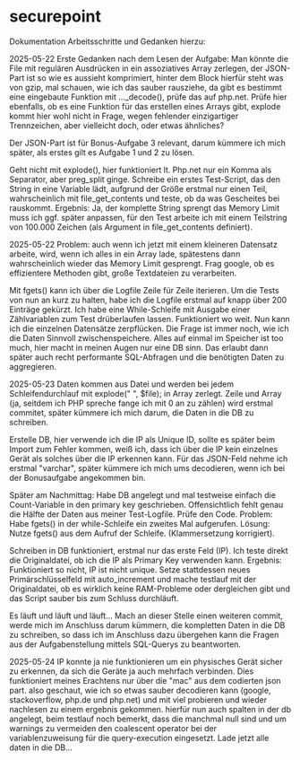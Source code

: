 # securepoint
Dokumentation Arbeitsschritte und Gedanken hierzu:

2025-05-22
Erste Gedanken nach dem Lesen der Aufgabe:
Man könnte die File mit regulären Ausdrücken in ein assoziatives Array zerlegen, der JSON-Part ist so wie es aussieht komprimiert, hinter dem Block hierfür steht was von gzip, mal schauen, wie ich das sauber rausziehe, da gibt es bestimmt eine eingebaute Funktion mit ..._decode(), prüfe das auf php.net. Prüfe hier ebenfalls, ob es eine Funktion für das erstellen eines Arrays gibt, explode kommt hier wohl nicht in Frage, wegen fehlender einzigartiger Trennzeichen, aber vielleicht doch, oder etwas ähnliches?

Der JSON-Part ist für Bonus-Aufgabe 3 relevant, darum kümmere ich mich später, als erstes gilt es Aufgabe 1 und 2 zu lösen.

Geht nicht mit explode(), hier funktioniert lt. Php.net nur ein Komma als Separator, aber preg_split ginge. Schreibe ein erstes Test-Script, das den String in eine Variable lädt, aufgrund der Größe erstmal nur einen Teil, wahrscheinlich mit file_get_contents und teste, ob da was Gescheites bei rauskommt. Ergebnis: Ja, der komplette String sprengt das Memory Limit muss ich ggf. später anpassen, für den Test arbeite ich mit einem Teilstring von 100.000 Zeichen (als Argument in file_get_contents definiert).

2025-05-22
Problem: auch wenn ich jetzt mit einem kleineren Datensatz arbeite, wird, wenn ich alles in ein Array lade, spätestens dann wahrscheinlich wieder das Memory Limit gesprengt. Frag google, ob es effizientere Methoden gibt, große Textdateien zu verarbeiten.

Mit fgets() kann ich über die Logfile Zeile für Zeile iterieren. Um die Tests von nun an kurz zu halten, habe ich die Logfile erstmal auf knapp über 200 Einträge gekürzt. Ich habe eine While-Schleife mit Ausgabe einer Zählvariablen zum Test drüberlaufen lassen. Funktioniert wo weit. Nun kann ich die einzelnen Datensätze zerpflücken. Die Frage ist immer noch, wie ich die Daten Sinnvoll zwischenspeichere. Alles auf einmal im Speicher ist too much, hier macht in meinen Augen nur eine DB sinn. Das erlaubt dann später auch recht performante SQL-Abfragen und die benötigten Daten zu aggregieren.

2025-05-23
Daten kommen aus Datei und werden bei jedem Schleifendurchlauf mit explode(" ", $file); in Array zerlegt. Zeile und Array (ja, seitdem ich PHP spreche fange ich mit 0 an zu zählen) wird erstmal commitet, später kümmere ich mich darum, die Daten in die DB zu schreiben. 

Erstelle DB, hier verwende ich die IP als Unique ID, sollte es später beim Import zum Fehler kommen, weiß ich, dass ich über die IP kein einzelnes Gerät als solches über die IP erkennen kann. 
Für das JSON-Feld nehme ich erstmal "varchar", später kümmere ich mich ums decodieren, wenn ich bei der Bonusaufgabe angekommen bin.

Später am Nachmittag: Habe DB angelegt und mal testweise einfach die Count-Variable in den primary key geschrieben. Offensichtlich fehlt genau die Hälfte der Daten aus meiner Test-Logfile. Prüfe den Code.
Problem: Habe fgets() in der while-Schleife ein zweites Mal aufgerufen. Lösung: Nutze fgets() aus dem Aufruf der Schleife. (Klammersetzung korrigiert).

Schreiben in DB funktioniert, erstmal nur das erste Feld (IP). Ich teste direkt die Originaldatei, ob ich die IP als Primary Key verwenden kann. Ergebnis: Funktioniert so nicht, IP ist nicht unique. Setze stattdessen neues Primärschlüsselfeld mit auto_increment und mache testlauf mit der Originaldatei, ob es wirklich keine RAM-Probleme oder dergleichen gibt und das Script sauber bis zum Schluss durchläuft.

Es läuft und läuft und läuft... Mach an dieser Stelle einen weiteren commit, werde mich im Anschluss darum kümmern, die kompletten Daten in die DB zu schreiben, so dass ich im Anschluss dazu übergehen kann die Fragen aus der Aufgabenstellung mittels SQL-Querys zu beantworten.

2025-05-24
IP konnte ja nie funktionieren um ein physisches Gerät sicher zu erkennen, da sich die Geräte ja auch mehrfach verbinden. Dies funktioniert meines Erachtens nur über die "mac" aus dem codierten json part. also geschaut, wie ich so etwas sauber decodieren kann (google, stackoverflow, php.de und php.net) und mit viel probieren und wieder nachlesen zu einem ergebnis gekommen. hierfür nun auch spalten in der db angelegt, beim testlauf noch bemerkt, dass die manchmal null sind und um warnings zu vermeiden den coalescent operator bei der variablenzuweisung für die query-execution eingesetzt. Lade jetzt alle daten in die DB...